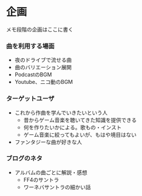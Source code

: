 企画
====

メモ段階の企画はここに書く


### 曲を利用する場面

- 夜のドライブで流せる曲
- 曲のバリエーション展開
- PodcastのBGM
- Youtube、ニコ動のBGM


### ターゲットユーザ

- これから作曲を学んでいきたいという人
    - 昔からゲーム音楽を聴いてきた知識を提供できる
    - 何を作りたいかによる。歌もの・インスト
    - ゲーム音楽に絞ってもよいが、もはや境目はない
- ファンタジーな曲が好きな人


### ブログのネタ

- アルバムの曲ごとに解説・感想
    - FF4のサントラ
    - ワーネバサントラの細かい話
